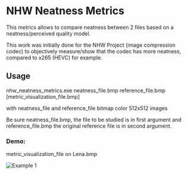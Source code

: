 # NHW Neatness Metrics

This metrics allows to compare neatness between 2 files based on a neatness/perceived quality model.

This work was initially done for the NHW Project (image compression codec) to objectively measure/show that
the codec has more neatness, compared to x265 (HEVC) for example.


## Usage

nhw_neatness_metrics.exe neatness_file.bmp reference_file.bmp [metric_visualization_file.bmp]
		
with neatness_file and reference_file bitmap color 512x512 images
		
Be sure neatness_file.bmp, the file to be studied is in first argument
and reference_file.bmp the original reference file is in second argument.

### Demo: 

metric_visualization_file on Lena.bmp

![Example 1](https://user-images.githubusercontent.com/12370082/207364918-157ff7f7-95c3-43a6-9e5b-0139c5430b81.png)

